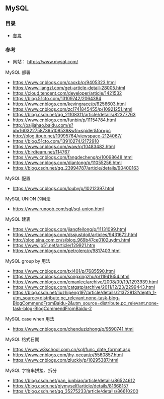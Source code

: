 ## MySQL

### 目录
* [参考](#参考)

### 参考
* 网站： https://www.mysql.com/

MySQL 部署
* https://www.cnblogs.com/caoxb/p/9405323.html
* https://www.liangzl.com/get-article-detail-28005.html
* https://cloud.tencent.com/developer/article/1421532
* https://blog.51cto.com/13109742/2064384
* https://www.cnblogs.com/kevingrace/p/6256603.html
* https://www.cnblogs.com/zc1741845455/p/10921251.html
* https://blog.csdn.net/qq_21108311/article/details/82377763
* https://www.cnblogs.com/funbin/p/11154784.html
* http://baijiahao.baidu.com/s?id=1603227587395108539&wfr=spider&for=pc
* http://blog.itpub.net/10995764/viewspace-2124067/
* https://blog.51cto.com/13910274/2172910
* https://www.cnblogs.com/waw/p/10483482.html
* https://birdteam.net/114767
* https://www.cnblogs.com/fangdecheng/p/10098648.html
* https://www.cnblogs.com/diantong/p/11055256.html
* https://blog.csdn.net/qq_23994787/article/details/90400163

MySQL 配置
* https://www.cnblogs.com/louby/p/10212397.html

MySQL UNION 的用法
* https://www.runoob.com/sql/sql-union.html

MySQL 建表
* https://www.cnblogs.com/jiangfeilong/p/11131099.html
* https://www.cnblogs.com/dssjustdoit/articles/9431672.html
* http://blog.sina.com.cn/s/blog_969b47ce0102uydm.html
* https://www.jb51.net/article/129921.htm
* https://www.cnblogs.com/petrolero/p/9817403.html

MySQL group by 用法
* https://www.cnblogs.com/txl401/p/7685590.html
* https://www.cnblogs.com/songxingzhu/p/11941654.html
* https://www.cnblogs.com/emanlee/archive/2008/09/19/1293939.html
* https://www.cnblogs.com/catgatp/archive/2011/12/23/2299443.html
* https://blog.csdn.net/liuzhipeng197/article/details/21372813?depth_1-utm_source=distribute.pc_relevant.none-task-blog-BlogCommendFromBaidu-2&utm_source=distribute.pc_relevant.none-task-blog-BlogCommendFromBaidu-2

MySQL case when 用法
* https://www.cnblogs.com/chenduzizhong/p/9590741.html

MySQL 格式日期
* https://www.w3school.com.cn/sql/func_date_format.asp
* https://www.cnblogs.com/jhy-ocean/p/5560857.html
* https://www.cnblogs.com/zluckiy/p/10295387.html

MySQL 字符串拼接、拆分
* https://blog.csdn.net/pan_junbiao/article/details/86524612
* https://blog.csdn.net/pjymyself/article/details/81668157
* https://blog.csdn.net/qq_35275233/article/details/86610200
